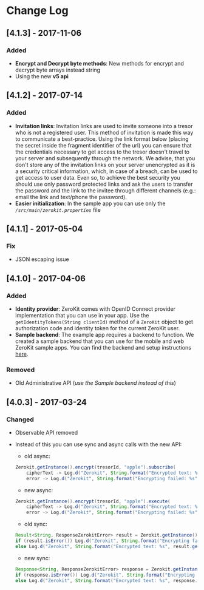 # Change Log
## [4.1.3] - 2017-11-06
### Added
- **Encrypt and Decrypt byte methods**: New methods for encrypt and decrypt byte arrays instead string
- Using the new **v5 api**

## [4.1.2] - 2017-07-14
### Added
- **Invitation links**: Invitation links are used to invite someone into a tresor who is not a registered user. This method of invitation is made this way to communicate a best-practice. Using the link format below (placing the secret inside the fragment identifier of the url) you can ensure that the credentials necessary to get access to the tresor doesn't travel to your server and subsequently through the network. We advise, that you don't store any of the invitation links on your server unencrypted as it is a security critical information, which, in case of a breach, can be used to get access to user data. Even so, to achieve the best security you should use only password protected links and ask the users to transfer the password and the link to the invitee through different channels (e.g.: email the link and text/phone the password).
- **Easier initialization**: In the sample app you can use only the  _`/src/main/zerokit.properties`_ file

## [4.1.1] - 2017-05-04

### Fix
- JSON escaping issue

## [4.1.0] - 2017-04-06

### Added
- **Identity provider**: ZeroKit comes with OpenID Connect provider implementation that you can use in your app. Use the `getIdentityTokens(String clientId)` method of a `ZeroKit` object to get authorization code and identity token for the current ZeroKit user.
- **Sample backend**: The example app requires a backend to function. We created a sample backend that you can use for the mobile and web ZeroKit sample apps. You can find the backend and setup instructions [here](https://github.com/tresorit/ZeroKit-NodeJs-backend-sample).

### Removed
- Old Administrative API (*use the Sample backend instead of this*)
## [4.0.3] - 2017-03-24
### Changed
- Observable API removed
- Instead of this you can use sync and async calls with the new API:
    - old async:
    ```java
    Zerokit.getInstance().encrypt(tresorId, "apple").subscribe(
        cipherText -> Log.d("Zerokit", String.format("Encrypted text: %s", cipherText)),
        error -> Log.d("Zerokit", String.format("Encrypting failed: %s", error.getMessage())));
    ```
    - new async:
    ```java
    Zerokit.getInstance().encrypt(tresorId, "apple").execute(
        cipherText -> Log.d("Zerokit", String.format("Encrypted text: %s", cipherText)),
        error -> Log.d("Zerokit", String.format("Encrypting failed: %s", error.getMessage())));
    ```
    
    - old sync:
    ```java
    Result<String, ResponseZerokitError> result = Zerokit.getInstance().sync().encrypt(tresorId, "apple");
    if (result.isError()) Log.d("Zerokit", String.format("Encrypting failed: %s", result.getError().getMessage()));
    else Log.d("Zerokit", String.format("Encrypted text: %s", result.getResult()));
    ```
    - new sync:
    ```java
    Response<String, ResponseZerokitError> response = Zerokit.getInstance().encrypt(tresorId, "apple").execute();
    if (response.isError()) Log.d("Zerokit", String.format("Encrypting failed: %s", response.getError().getMessage()));
    else Log.d("Zerokit", String.format("Encrypted text: %s", response.getResult()));
    ```